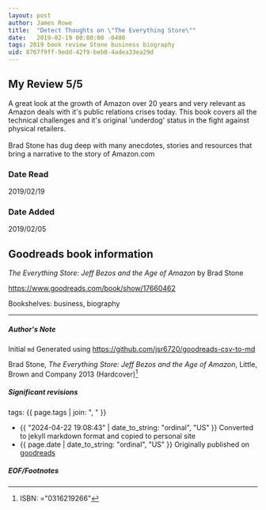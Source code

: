 ```yaml
---
layout: post
author: James Rowe
title:  "Detect Thoughts on \"The Everything Store\""
date:   2019-02-19 00:00:00 -0400
tags: 2019 book review Stone business biography
uid: 8767f9ff-9edd-42f9-beb8-4adea33ea29d
---
```


<!-- highly dependent on how you personally use jekyll templates, and how you want this to show up -->
<!-- escape any jekyll keys with double brackets -->

## My Review 5/5

A great look at the growth of Amazon over 20 years and very relevant as Amazon deals with it's public relations crises today. This book covers all the technical challenges and it's original 'underdog' status in the fight against physical retailers.<br/><br/>Brad Stone has dug deep with many anecdotes, stories and resources that bring a narrative to the story of Amazon.com

### Date Read
2019/02/19

### Date Added
2019/02/05

## Goodreads book information

*The Everything Store: Jeff Bezos and the Age of Amazon* by Brad Stone

https://www.goodreads.com/book/show/17660462

Bookshelves: business, biography

---

##### Author's Note

Initial `md` Generated using https://github.com/jsr6720/goodreads-csv-to-md

Brad Stone, *The Everything Store: Jeff Bezos and the Age of Amazon*,  Little, Brown and Company 2013 (Hardcover)[^1]

##### Significant revisions

tags: {{ page.tags | join: ", " }} <!-- todo move this somewhere -->

- {{ "2024-04-22 19:08:43" | date_to_string: "ordinal", "US" }} Converted to jekyll markdown format and copied to personal site
- {{ page.date | date_to_string: "ordinal", "US" }} Originally published on [goodreads](https://www.goodreads.com)

##### EOF/Footnotes

[^1]: ISBN: ="0316219266"